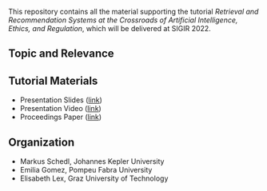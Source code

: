 This repository contains all the material supporting the tutorial *Retrieval and Recommendation Systems at the Crossroads of Artificial Intelligence, Ethics, and Regulation*, which will be delivered at SIGIR 2022.

## Topic and Relevance

## Tutorial Materials

* Presentation Slides ([link](TBA))
* Presentation Video ([link](TBA))
* Proceedings Paper ([link](TBA))

## Organization

* Markus Schedl, Johannes Kepler University
* Emilia Gomez, Pompeu Fabra University
* Elisabeth Lex, Graz University of Technology
